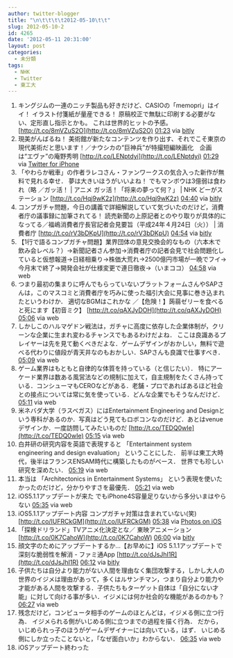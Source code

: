 ```yaml
---
author: twitter-blogger
title: "\n\t\t\t\t2012-05-10\t\t"
slug: 2012-05-10-2
id: 4265
date: '2012-05-11 20:31:00'
layout: post
categories:
  - 未分類
tags:
  - NHK
  - Twitter
  - 東工大
---
```


<div xmlns:georss="http://www.georss.org/georss">

1.  <span><span>キングジムの一連のニッチ製品も好きだけど、CASIOの「memopri」はイイ！ イラスト付箋紙が量産できる！ 原稿校正で無駄に印刷する必要がない、定形直し指示とかも。 これは世界的ヒットの予感。 [http://t.co/8mVZuS2O](http://t.co/8mVZuS2O)</span> <span>[<span>01:23</span>](http://twitter.com/o_ob/status/200561620856999936) <span>via [bitly](http://bit.ly)</span></span></span>
2.  <span><span>現美がんばるね！ 美術館が新たなコンテンツを作り出す、それでこそ東京の現代美術だと思います！／ナウシカの“巨神兵”が特撮短編映画化　企画は“エヴァ”の庵野秀明 [http://t.co/LENptdyi](http://t.co/LENptdyi)</span> <span>[<span>01:29</span>](http://twitter.com/o_ob/status/200563198041145345) <span>via [Twitter for iPhone](http://twitter.com/#!/download/iphone)</span></span></span>
3.  <span><span>「やわらか戦車」の作者ラレコさん・ファンワークスの気合入った新作が無料で見れる幸せ． 夢は大きいほうがいいよね！ でもマンボウは3億弱は食われ（略 ／ガッ活！ | アニメ ガッ活！「将来の夢って何？」 | NHK どーがステーション [http://t.co/Hqj9wK2z](http://t.co/Hqj9wK2z)</span> <span>[<span>04:40</span>](http://twitter.com/o_ob/status/200611315331506176) <span>via [bitly](http://bit.ly)</span></span></span>
4.  <span><span>コンプガチャ問題，今日の講義で詳細解説していて気づいたのだけど，消費者庁の議事録に加筆されてる！ 読売新聞の上原記者とのやり取りが具体的になってる／福嶋消費者庁長官記者会見要旨（平成24年４月24日（火）） | 消費者庁 [http://t.co/rV3bDKpU](http://t.co/rV3bDKpU)</span> <span>[<span>04:54</span>](http://twitter.com/o_ob/status/200614785820266498) <span>via [bitly](http://bit.ly)</span></span></span>
5.  <span><span>【1行で語るコンプガチャ問題】業界団体の意見交換会的なもの（六本木で飲み会レベル？）→新聞記者さん参加→消費者庁の記者会見で社会問題化していると仮想報道→日経相乗り→株価大荒れ→2500億円市場が一晩でフイ→今月末で終了→開発会社が仕様変更で連日徹夜→（いまココ）</span> <span>[<span>04:58</span>](http://twitter.com/o_ob/status/200615880420376576) <span>via web</span></span></span>
6.  <span><span>つまり最初の集まりに呼んでもらっていないプラットフォームさんやSAPさんは，このマスコミと消費者庁を巧みに使った福引大会に見事に巻き込まれたというわけか． 適切なBGMはこれかな ／【危険！】蒟蒻ゼリーを食べると死にます【初音ミク】 [http://t.co/qAXJyDOH](http://t.co/qAXJyDOH)</span> <span>[<span>05:06</span>](http://twitter.com/o_ob/status/200617865353760768) <span>via web</span></span></span>
7.  <span><span>しかしこのハルマゲドン戦法は，ガチャに高度に依存した企業体制が，クリーンな企業に生まれ変わるチャンスでもあるわけだよね． ここは良識あるプレイヤーは先を見て動くべきだよな．ゲームデザインがおかしい，無料で遊べる代わりに値段が青天井なのもおかしい．SAPさんも良識で仕事すべき．</span> <span>[<span>05:09</span>](http://twitter.com/o_ob/status/200618525063258112) <span>via web</span></span></span>
8.  <span><span>ゲーム業界はもともと自律的な体質を持っている（と信じたい）． 特にアーケード業界は数ある風営法などの規制に加えて，自主規制をたくさん持っている．コンシューマもCEROなどがある．老舗・プロであればあるほど社会との接点については常に気を使っている．どんな企業でもそうなんだけど．</span> <span>[<span>05:11</span>](http://twitter.com/o_ob/status/200619199805145088) <span>via web</span></span></span>
9.  <span><span>米ネバダ大学（ラスベガス）にはEntertainment Engineering and Designという専科があるのか．写真はどう見てもロボコンなのだけど．あとはvenueデザインか．一度訪問してみたいものだ [http://t.co/TEDQ0wIe](http://t.co/TEDQ0wIe)</span> <span>[<span>05:15</span>](http://twitter.com/o_ob/status/200620063454265345) <span>via web</span></span></span>
10.  <span><span>白井研の研究内容を英語で表現すると 「Entertainment system engineering and design evaluation」 ということにした． 前半は東工大時代，後半はフランスENSAM時代に構築したものがベース． 世界でも珍しい研究を深めたい．</span> <span>[<span>05:19</span>](http://twitter.com/o_ob/status/200621124046954496) <span>via web</span></span></span>
11.  <span><span>本当は 「Architectonics in Entertainment Systems」 という表現を使いたかったのだけど，分かりやすさを最優先．</span> <span>[<span>05:21</span>](http://twitter.com/o_ob/status/200621650629246976) <span>via web</span></span></span>
12.  <span><span>iOS5.1.1アップデートが来た でもiPhone4S容量足りないから多分いまはやらない</span> <span>[<span>05:35</span>](http://twitter.com/o_ob/status/200625062456471552) <span>via web</span></span></span>
13.  <span><span>iOS5.1.1アップデート内容 コンプガチャ対策は含まれていない(笑) [http://t.co/IUFRCkGM](http://t.co/IUFRCkGM)</span> <span>[<span>05:38</span>](http://twitter.com/o_ob/status/200625860523458560) <span>via [Photos on iOS](http://www.apple.com)</span></span></span>
14.  <span><span>「探検ドリランド」TVアニメ化決定とな／ 東映アニメーション [http://t.co/0K7CahoW](http://t.co/0K7CahoW)</span> <span>[<span>06:00</span>](http://twitter.com/o_ob/status/200631533302849536) <span>via [bitly](http://bit.ly)</span></span></span>
15.  <span><span>顔文字のためにアップデートするか…【お早めに】iOS 5.1.1アップデートで深刻な脆弱性を解消 - ファミ通App [http://t.co/dJsJhI1R](http://t.co/dJsJhI1R)</span> <span>[<span>06:12</span>](http://twitter.com/o_ob/status/200634316861083649) <span>via [bitly](http://bit.ly)</span></span></span>
16.  <span><span>子供たちは自分より能力がない人間を理由なく集団攻撃する，しかし大人の世界のイジメは理由があって，多くはルサンチマン，つまり自分より能力や才能がある人間を攻撃する．子供たちもターゲット自体は「自分にない才能」に対して向ける事が多い．イジメには何か社会的な機能があるのかも？</span> <span>[<span>06:27</span>](http://twitter.com/o_ob/status/200638315647610880) <span>via web</span></span></span>
17.  <span><span>残念だけど，コンピュータ相手のゲームのほとんどは，イジメる側に立つ行為． イジメられる側がいじめる側に立つまでの過程を描く行為． だから，いじめられっ子のほうがゲームデザイナーには向いている，はず． いじめる側にしか立ったことないと，「なぜ面白いか」わからない．</span> <span>[<span>06:35</span>](http://twitter.com/o_ob/status/200640179122356225) <span>via web</span></span></span>
18.  <span><span>iOSアップデート終わった</span></span>

</div>